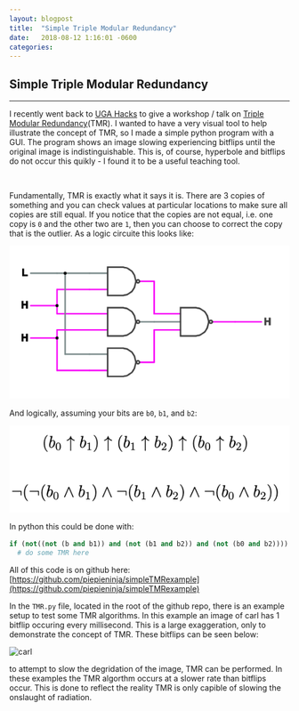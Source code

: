 ```yaml
---
layout: blogpost
title:  "Simple Triple Modular Redundancy"
date:   2018-08-12 1:16:01 -0600
categories:
---
```


<h2>Simple Triple Modular Redundancy</h2>

---

I recently went back to [UGA Hacks](https://ugahacks.com) to give a workshop / talk
on [Triple Modular Redundancy](https://en.wikipedia.org/wiki/Triple_modular_redundancy)(TMR).
I wanted to have a very visual tool to help illustrate the concept of TMR, so I made a simple
python program with a GUI. The program shows an image slowing experiencing bitflips until the
original image is indistinguishable. This is, of course, hyperbole and bitflips do not occur
this quikly - I found it to be a useful teaching tool.

<br>

Fundamentally, TMR is exactly what it says it is. There are 3 copies of something and you can check values at particular locations to make sure all copies are still equal. If you notice that the copies are not equal, i.e. one copy is `0` and the other two are `1`, then you can choose to correct the copy that is the outlier. As a logic circuite this looks like:

![Majority_Logic](/img/blog/Majority_Logic.png)

And logically, assuming your bits are `b0`, `b1`, and `b2`:

![Majority_Logic2](/img/blog/Majority_Logic2.png)

In python this could be done with:

```python
if (not((not (b and b1)) and (not (b1 and b2)) and (not (b0 and b2)))):
  # do some TMR here
```

All of this code is on github here: [https://github.com/piepieninja/simpleTMRexample](https://github.com/piepieninja/simpleTMRexample)

In the `TMR.py` file, located in the root of the github repo, there is an example setup to test some TMR algorithms. In this example an image of carl has 1 bitflip occuring every millisecond. This is a large exaggeration, only to demonstrate the concept of TMR. These bitflips can be seen below:

![carl](/img/blog/animation.gif)

to attempt to slow the degridation of the image, TMR can be performed. In these examples the TMR algorthm occurs at a slower rate than bitflips occur. This is done to reflect the reality TMR is only capible of slowing the onslaught of radiation.
